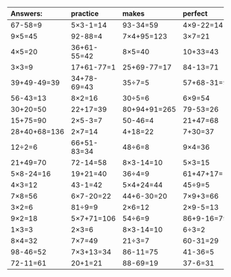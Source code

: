 | Answers: | practice | makes | perfect | ! |
| :--- | :--- | :--- | :--- | :--- |
| 67-58=9 | 5×3-1=14 | 93-34=59 | 4×9-22=14 | 3×5=15 | 
| 9×5=45 | 92-88=4 | 7×4+95=123 | 3×7=21 | 72+22=94 | 
| 4×5=20 | 36+61-55=42 | 8×5=40 | 10+33=43 | 3+88=91 | 
| 3×3=9 | 17+61-77=1 | 25+69-77=17 | 84-13=71 | 8×6=48 | 
| 39+49-49=39 | 34+78-69=43 | 35÷7=5 | 57+68-31=94 | 44+73+39=156 | 
| 56-43=13 | 8×2=16 | 30÷5=6 | 6×9=54 | 99-28=71 | 
| 30+20=50 | 22+17=39 | 80+94+91=265 | 79-53=26 | 93+41+8=142 | 
| 15+75=90 | 2×5-3=7 | 50-46=4 | 21+47=68 | 83+6=89 | 
| 28+40+68=136 | 2×7=14 | 4+18=22 | 7+30=37 | 5×2=10 | 
| 12÷2=6 | 66+51-83=34 | 48÷6=8 | 9×4=36 | 2×2+53=57 | 
| 21+49=70 | 72-14=58 | 8×3-14=10 | 5×3=15 | 7×4=28 | 
| 5×8-24=16 | 19+21=40 | 36÷4=9 | 61+47+17=125 | 64-55=9 | 
| 4×3=12 | 43-1=42 | 5×4+24=44 | 45÷9=5 | 7+29=36 | 
| 7×8=56 | 6×7-20=22 | 44+6-30=20 | 7×9+3=66 | 5×9=45 | 
| 3×2=6 | 81÷9=9 | 2×6=12 | 2×9-5=13 | 43+68+26=137 | 
| 9×2=18 | 5×7+71=106 | 54÷6=9 | 86+9-16=79 | 13+49=62 | 
| 1×3=3 | 2×3=6 | 8×3-14=10 | 6÷3=2 | 98+54-34=118 | 
| 8×4=32 | 7×7=49 | 21÷3=7 | 60-31=29 | 46+23=69 | 
| 98-46=52 | 7×3+13=34 | 86-11=75 | 41-36=5 | 7×6=42 | 
| 72-11=61 | 20+1=21 | 88-69=19 | 37-6=31 | 5×7=35 | 
